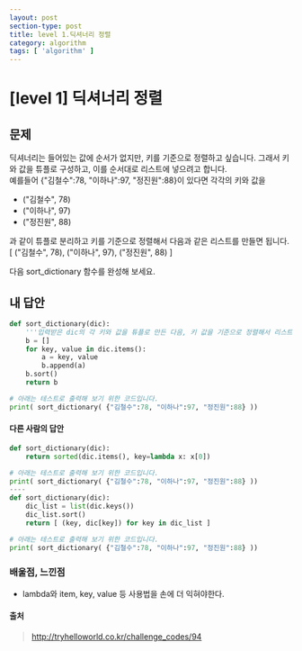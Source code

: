 ```yaml
---
layout: post
section-type: post
title: level 1.딕셔너리 정렬
category: algorithm
tags: [ 'algorithm' ]
---
```


# [level 1] 딕셔너리 정렬

## 문제

딕셔너리는 들어있는 값에 순서가 없지만, 키를 기준으로 정렬하고 싶습니다. 그래서 키와 값을 튜플로 구성하고, 이를 순서대로 리스트에 넣으려고 합니다.  
예를들어 {"김철수":78, "이하나":97, "정진원":88}이 있다면 각각의 키와 값을  

- ("김철수", 78)
- ("이하나", 97)
- ("정진원", 88)

과 같이 튜플로 분리하고 키를 기준으로 정렬해서 다음과 같은 리스트를 만들면 됩니다.  
[ ("김철수", 78), ("이하나", 97), ("정진원", 88) ]  

다음 sort_dictionary 함수를 완성해 보세요.

## 내 답안

```python
def sort_dictionary(dic):
    '''입력받은 dic의 각 키와 값을 튜플로 만든 다음, 키 값을 기준으로 정렬해서 리스트에 넣으세요. 그 리스트를 return하면 됩니다.'''
    b = []
    for key, value in dic.items():
        a = key, value
        b.append(a)
    b.sort()
    return b

# 아래는 테스트로 출력해 보기 위한 코드입니다.
print( sort_dictionary( {"김철수":78, "이하나":97, "정진원":88} ))
```

#### 다른 사람의 답안

```python
def sort_dictionary(dic):
    return sorted(dic.items(), key=lambda x: x[0])

# 아래는 테스트로 출력해 보기 위한 코드입니다.
print( sort_dictionary( {"김철수":78, "이하나":97, "정진원":88} ))
----
def sort_dictionary(dic):
    dic_list = list(dic.keys())
    dic_list.sort()
    return [ (key, dic[key]) for key in dic_list ]

# 아래는 테스트로 출력해 보기 위한 코드입니다.
print( sort_dictionary( {"김철수":78, "이하나":97, "정진원":88} ))
```

### 배울점, 느낀점

- lambda와 item, key, value 등 사용법을 손에 더 익혀야한다.

#### 출처
> <http://tryhelloworld.co.kr/challenge_codes/94>
